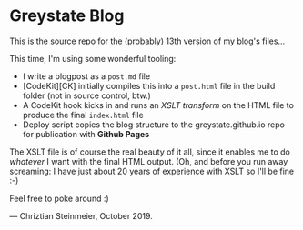 # Greystate Blog

This is the source repo for the (probably) 13th version of my blog's files...

This time, I'm using some wonderful tooling:

- I write a blogpost as a `post.md` file
- [CodeKit][CK] initially compiles this into a `post.html` file in the build folder (not in source control, btw.)
- A CodeKit hook kicks in and runs an *XSLT transform* on the HTML file to produce the final `index.html` file
- Deploy script copies the blog structure to the greystate.github.io repo for publication with **Github Pages**

The XSLT file is of course the real beauty of it all, since it enables me to do *whatever* I want with the final HTML output.
(Oh, and before you run away screaming: I have just about 20 years of experience with XSLT so I'll be fine :-)

Feel free to poke around :)

— Chriztian Steinmeier, October 2019.
